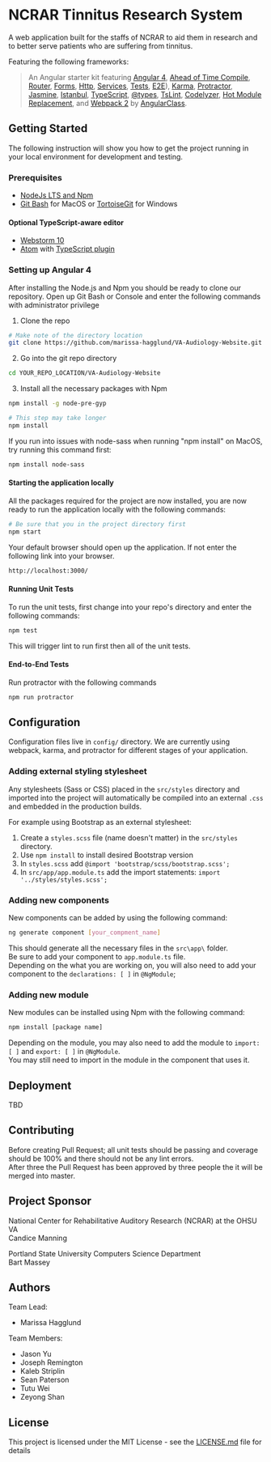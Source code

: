 # NCRAR Tinnitus Research System
A web application built for the staffs of NCRAR to aid them in research and to better serve patients who are suffering from tinnitus.

Featuring the following frameworks:
> An Angular starter kit featuring
[Angular 4](https://angular.io),
[Ahead of Time Compile](https://angular.io/docs/ts/latest/cookbook/aot-compiler.html), [Router](https://angular.io/docs/ts/latest/guide/router.html), [Forms](https://angular.io/docs/ts/latest/guide/forms.html),
[Http](https://angular.io/docs/ts/latest/guide/server-communication.html),
[Services](https://gist.github.com/gdi2290/634101fec1671ee12b3e#_follow_@AngularClass_on_twitter),
[Tests](https://angular.io/docs/ts/latest/guide/testing.html), [E2E](https://angular.github.io/protractor/#/faq#what-s-the-difference-between-karma-and-protractor-when-do-i-use-which-)),
[Karma](https://karma-runner.github.io/),
[Protractor](https://angular.github.io/protractor/),
[Jasmine](https://github.com/jasmine/jasmine),
[Istanbul](https://github.com/gotwarlost/istanbul),
[TypeScript](http://www.typescriptlang.org/),
[@types](https://www.npmjs.com/~types),
[TsLint](http://palantir.github.io/tslint/),
[Codelyzer](https://github.com/mgechev/codelyzer),
[Hot Module Replacement](https://webpack.github.io/docs/hot-module-replacement-with-webpack.html), and
[Webpack 2](http://webpack.github.io/) by [AngularClass](https://angularclass.com).


## Getting Started

The following instruction will show you how to get the project running in your local environment for development and testing.

### Prerequisites
* [NodeJs LTS and Npm](https://nodejs.org/en/download/)
* [Git Bash](https://git-scm.com/downloads) for MacOS or  [TortoiseGit](https://tortoisegit.org/download/) for Windows

#### Optional TypeScript-aware editor

* [Webstorm 10](https://www.jetbrains.com/webstorm/download/)
* [Atom](https://atom.io/) with [TypeScript plugin](https://atom.io/packages/atom-typescript)

### Setting up Angular 4
After installing the Node.js and Npm you should be ready to clone our repository.
Open up Git Bash or Console and enter the following commands with administrator privilege
1. Clone the repo
```bash
# Make note of the directory location
git clone https://github.com/marissa-hagglund/VA-Audiology-Website.git
```
2. Go into the git repo directory
```bash
cd YOUR_REPO_LOCATION/VA-Audiology-Website
```
3. Install all the necessary packages with Npm
```bash
npm install -g node-pre-gyp
```
```bash
# This step may take longer
npm install
```
If you run into issues with node-sass when running "npm install" on MacOS,
try running this command first:
```bash
npm install node-sass
```

#### Starting the application locally
All the packages required for the project are now installed, you are now ready to run the application locally with the following commands:
```bash
# Be sure that you in the project directory first
npm start
```
Your default browser should open up the application. If not enter the following link into your browser.
```bash
http://localhost:3000/
```
#### Running Unit Tests
To run the unit tests, first change into your repo's directory and enter the following commands:
```bash
npm test
```
This will trigger lint to run first then all of the unit tests.
#### End-to-End Tests
Run protractor with the following commands
```bash
npm run protractor
```

## Configuration
Configuration files live in `config/` directory. We are currently using webpack, karma, and protractor for different stages of your application.  

### Adding external styling stylesheet
Any stylesheets (Sass or CSS) placed in the `src/styles` directory and imported into the project will automatically be compiled into an external `.css` and embedded in the production builds.

For example using Bootstrap as an external stylesheet:
1. Create a `styles.scss` file (name doesn't matter) in the `src/styles` directory.
2. Use `npm install` to install desired Bootstrap version
3. In `styles.scss` add `@import 'bootstrap/scss/bootstrap.scss';`
4. In `src/app/app.module.ts` add the import statements: `import '../styles/styles.scss';`

### Adding new components
New components can be added by using the following command:
```bash
ng generate component [your_compment_name]
```
This should generate all the necessary files in the `src\app\` folder.   
Be sure to add your component to `app.module.ts` file.   
Depending on the what you are working on, you will also need to add your component to the `declarations: [ ]` in `@NgModule`;

### Adding new module
New modules can be installed using Npm with the following command:   
```bash
npm install [package name]
```
Depending on the module, you may also need to add the module to `import: [ ]` and `export: [ ]` in `@NgModule`.   
You may still need to import in the module in the component that uses it.


## Deployment
TBD

## Contributing
Before creating Pull Request; all unit tests should be passing and coverage should be 100% and there should not be any lint errors.   
After three the Pull Request has been approved by three people the it will be merged into master.

## Project Sponsor

National Center for Rehabilitative Auditory Research (NCRAR) at the OHSU VA   
Candice Manning    

Portland State University Computers Science Department   
Bart Massey

## Authors
Team Lead:
* Marissa Hagglund

Team Members:
* Jason Yu
* Joseph Remington
* Kaleb Striplin
* Sean Paterson
* Tutu Wei
* Zeyong Shan

## License
This project is licensed under the MIT License - see the [LICENSE.md](LICENSE.md) file for details

<!--

Commenting these out for now until we know more about deployment

```bash
# WINDOWS only. In terminal as administrator
npm install -g node-pre-gyp

# install the repo with npm
npm install

# start the server
npm start

# use Hot Module Replacement
npm run server:dev:hmr
```
go to [http://0.0.0.0:3000](http://0.0.0.0:3000) or [http://localhost:3000](http://localhost:3000) in your browser

### server
```bash
# development
npm run server
# production
npm run build:prod
npm run server:prod
```

## Other commands

### build files
```bash
# development
npm run build:dev
# production (jit)
npm run build:prod
# AoT
npm run build:aot
```

### hot module replacement
```bash
npm run server:dev:hmr
```

### watch and build files
```bash
npm run watch
```

### run unit tests
```bash
npm run test
```

### watch and run our tests
```bash
npm run watch:test
```

### run end-to-end tests
```bash
# update Webdriver (optional, done automatically by postinstall script)
npm run webdriver:update
# this will start a test server and launch Protractor
npm run e2e
```

### continuous integration (run unit tests and e2e tests together)
```bash
# this will test both your JIT and AoT builds
npm run ci
```

### run Protractor's elementExplorer (for end-to-end)
```bash
npm run e2e:live
```

### build Docker
```bash
npm run build:docker
```

## Docker

To run project you only need host machine with **operating system** with installed **git** (to clone this repo)
and [docker](https://www.docker.com/) and thats all - any other software is not needed
(other software like node.js etc. will be automatically downloaded and installed inside docker container during build step based on dockerfile).

### Install docker

#### MacOS:

`brew cask install docker`

And run docker by Mac bottom menu> launchpad > docker (on first run docker will ask you about password)

#### Ubuntu:

```
sudo apt-get update
sudo apt-key adv --keyserver hkp://p80.pool.sks-keyservers.net:80 --recv-keys 58118E89F3A912897C070ADBF76221572C52609D
sudo apt-add-repository 'deb https://apt.dockerproject.org/repo ubuntu-xenial main'
sudo apt-get update
apt-cache policy docker-engine
sudo apt-get install -y docker-engine
sudo systemctl status docker  # test:  shoud be ‘active’
```
And add your user to docker group (to avoid `sudo` before using `docker` command in future):
```
sudo usermod -aG docker $(whoami)
```
and logout and login again.

### Build image

Because *node.js* is big memory consumer you need 1-2GB RAM or virtual memory to build docker image
(it was successfully tested on machine with 512MB RAM + 2GB virtual memory - building process take 7min)

Go to main project folder. To build big (~280MB) image which has cached data and is able to **FAST** rebuild  
(this is good for testing or staging environment) type:

`docker build -t angular-starter .`

To build **SMALL** (~20MB) image without cache (so each rebuild will take the same amount of time as first build)
(this is good for production environment) type:

`docker build --squash="true" -t angular-starter .`

The **angular-starter** name used in above commands is only example image name.
To remove intermediate images created by docker on build process, type:

`docker rmi -f $(docker images -f "dangling=true" -q)`

### Run image

To run created docker image on [localhost:8080](localhost:8080) type (parameter `-p 8080:80` is host:container port mapping)

`docker run --name angular-starter -p 8080:80 angular-starter &`

And that's all, you can open browser and go to [localhost:8080](localhost:8080).

### Run image on sub-domain

If you want to run image as virtual-host on sub-domain you must setup [proxy](https://github.com/jwilder/nginx-proxy)
. You should install proxy and set sub-domain in this way:

 ```
 docker pull jwilder/nginx-proxy:alpine
 docker run -d -p 80:80 --name nginx-proxy -v /var/run/docker.sock:/tmp/docker.sock:ro jwilder/nginx-proxy:alpine
 ```

 And in your `/etc/hosts` file (linux) add line: `127.0.0.1 angular-starter.your-domain.com` or in yor hosting add
 folowing DNS record (wildchar `*` is handy because when you add new sub-domain in future, you don't need to touch/add any DNS record)

 ```
 Type: CNAME
 Hostname: *.your-domain.com
 Direct to: your-domain.com
 TTL(sec): 43200
 ```

And now you are ready to run image on subdomain by:

```
docker run -e VIRTUAL_HOST=angular-starter.your-domain.com --name angular-starter angular-starter &
```

### Login into docker container

`docker exec -t -i angular-starter /bin/bash`

## Netlify

You can quickly create a free site to get started using this
starter kit in production on [Netlify](https://www.netlify.com/):
-->
